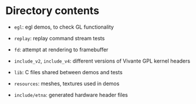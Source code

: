 Directory contents
===================

- `egl`: egl demos, to check GL functionality

- `replay`: replay command stream tests

- `fd`: attempt at rendering to framebuffer

- `include_v2`, `include_v4`: different versions of Vivante GPL kernel headers

- `lib`: C files shared between demos and tests

- `resources`: meshes, textures used in demos

- `include/etna`: generated hardware header files

